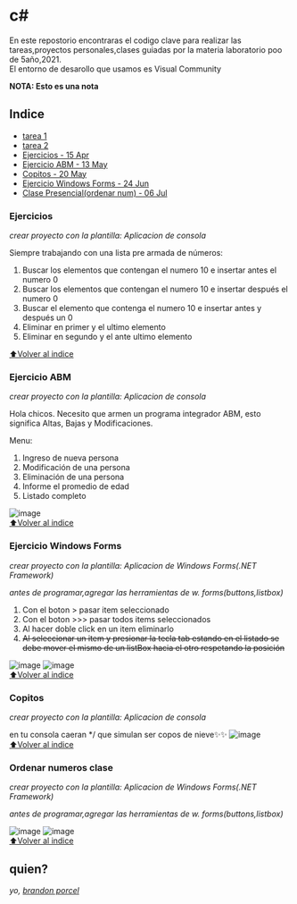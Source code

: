 # c#

En este repostorio encontraras el codigo clave para realizar las tareas,proyectos personales,clases guiadas por la materia laboratorio poo de 5año,2021. </br>
El entorno de desarollo que usamos es Visual Community

**NOTA: Esto es una nota**

## Indice

- [tarea 1](https://drive.google.com/drive/folders/1ss-rntOw4VPa_NU01s5JSIWRCHI-Egov?usp=sharing)
- [tarea 2](https://drive.google.com/drive/folders/1ss-rntOw4VPa_NU01s5JSIWRCHI-Egov?usp=sharing)
- [Ejercicios - 15 Apr](https://github.com/brandonporcel/clases-csharp#ejercicios)
- [Ejercicio ABM - 13 May](https://github.com/brandonporcel/clases-csharp#ejercicio-abm)
- [Copitos - 20 May](https://github.com/brandonporcel/clases-csharp#copitos)
- [Ejercicio Windows Forms - 24 Jun](https://github.com/brandonporcel/clases-csharp#ejercicio-windows-forms)
- [Clase Presencial(ordenar num) - 06 Jul](https://github.com/brandonporcel/clases-csharp#ordenar-numeros-clase)

### Ejercicios

_crear proyecto con la plantilla: Aplicacion de consola_

Siempre trabajando con una lista pre armada de números:

1. Buscar los elementos que contengan el numero 10 e insertar antes el numero 0
2. Buscar los elementos que contengan el numero 10 e insertar después el numero 0
3. Buscar el elemento que contenga el numero 10 e insertar antes y después un 0
4. Eliminar en primer y el ultimo elemento
5. Eliminar en segundo y el ante ultimo elemento

[⬆Volver al indice](https://github.com/brandonporcel/Clases-Laboratorio-POO-c-#indice)

### Ejercicio ABM

_crear proyecto con la plantilla: Aplicacion de consola_

Hola chicos. Necesito que armen un programa integrador ABM, esto significa Altas, Bajas y Modificaciones.

Menu:

1. Ingreso de nueva persona
2. Modificación de una persona
3. Eliminación de una persona
4. Informe el promedio de edad
5. Listado completo
   </br>

![image](https://user-images.githubusercontent.com/66080281/124985814-3ac53280-e011-11eb-9cee-f8b5aa8a0dbc.png)
</br>
[⬆Volver al indice](https://github.com/brandonporcel/Clases-Laboratorio-POO-c-#indice)

### Ejercicio Windows Forms

_crear proyecto con la plantilla: Aplicacion de Windows Forms(.NET Framework)_

_antes de programar,agregar las herramientas de w. forms(buttons,listbox)_

1. Con el boton > pasar item seleccionado
2. Con el boton >>> pasar todos items seleccionados
3. Al hacer doble click en un item eliminarlo
4. ~~Al seleccionar un item y presionar la tecla tab estando en el listado se debe mover el mismo de un listBox hacia el otro respetando la posición~~

![image](https://user-images.githubusercontent.com/66080281/124987964-cdff6780-e013-11eb-9498-ef91fa695e7f.png)
![image](https://user-images.githubusercontent.com/66080281/124988562-862d1000-e014-11eb-88d1-f4e4f5eb915a.png)
</br>
[⬆Volver al indice](https://github.com/brandonporcel/Clases-Laboratorio-POO-c-#indice)

### Copitos

_crear proyecto con la plantilla: Aplicacion de consola_

en tu consola caeran \*/ que simulan ser copos de nieve✨✨
![image](https://user-images.githubusercontent.com/66080281/119400755-00961080-bcb1-11eb-813b-892eafc53f0b.png)
</br>
[⬆Volver al indice](https://github.com/brandonporcel/Clases-Laboratorio-POO-c-#indice)

### Ordenar numeros clase

_crear proyecto con la plantilla: Aplicacion de Windows Forms(.NET Framework)_

_antes de programar,agregar las herramientas de w. forms(buttons,listbox)_

![image](https://user-images.githubusercontent.com/66080281/124996401-43bd0080-e01f-11eb-8bba-db8d03e4022d.png)
![image](https://user-images.githubusercontent.com/66080281/124996443-50415900-e01f-11eb-8487-7ce850a18395.png)
</br>
[⬆Volver al indice](https://github.com/brandonporcel/Clases-Laboratorio-POO-c-#indice)

## quien?

_yo, [brandon porcel](https://instagram.com/brandonporcel)_
